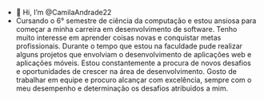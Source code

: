 - 👋 Hi, I’m @CamilaAndrade22
- Cursando o 6° semestre de ciência da computação e estou ansiosa para começar a minha carreira em desenvolvimento de software. Tenho muito interesse em aprender coisas novas e conquistar metas profissionais. 
Durante o tempo que estou na faculdade pude realizar alguns projetos que envolviam o desenvolvimento de aplicações web e aplicações móveis.
Estou constantemente a procura de novos desafios e oportunidades de crescer na área de desenvolvimento.
Gosto de trabalhar em equipe e procuro alcançar com excelência, sempre com o meu desempenho e determinação os desafios atribuidos a mim.


<!---
CamilaAndrade22/CamilaAndrade22 is a ✨ special ✨ repository because its `README.md` (this file) appears on your GitHub profile.
You can click the Preview link to take a look at your changes.
--->

